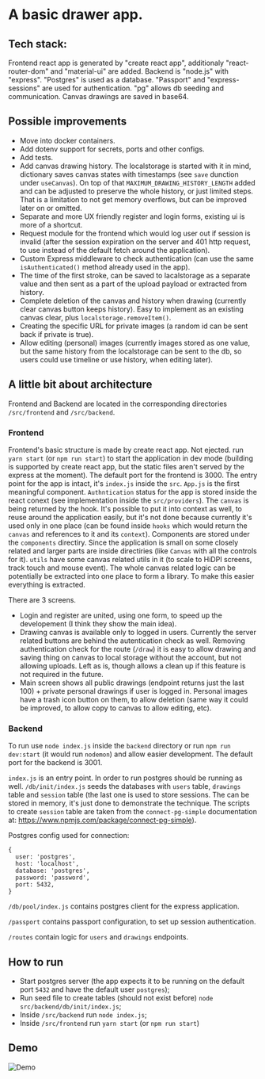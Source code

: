 # A basic drawer app.

## Tech stack:
Frontend react app is generated by "create react app", additionaly "react-router-dom" and "material-ui" are added. Backend is "node.js" with "express". "Postgres" is used as a database. "Passport" and "express-sessions" are used for authentication. "pg" allows db seeding and communication. Canvas drawings are saved in base64.

## Possible improvements
- Move into docker containers.
- Add dotenv support for secrets, ports and other configs.
- Add tests.
- Add canvas drawing history. The localstorage is started with it in mind, dictionary saves canvas states with timestamps (see `save` dunction under `useCanvas`). On top of that `MAXIMUM_DRAWING_HISTORY_LENGTH` added and can be adjusted to preserve the whole history, or just limited steps. That is a limitation to not get memory overflows, but can be improved later on or omitted.
- Separate and more UX friendly register and login forms, existing ui is more of a shortcut.
- Request module for the frontend which would log user out if session is invalid (after the session expiration on the server and 401 http request, to use instead of the default fetch around the application).
- Custom Express middleware to check authentication (can use the same `isAuthenticated()` method already used in the app).
- The time of the first stroke, can be saved to lacalstorage as a separate value and then sent as a part of the upload payload or extracted from history.
- Complete deletion of the canvas and history when drawing (currently clear canvas button keeps history). Easy to implement as an existing canvas clear, plus `localstorage.removeItem()`.
- Creating the specific URL for private images (a random id can be sent back if private is true).
- Allow editing (personal) images (currently images stored as one value, but the same history from the localstorage can be sent to the db, so users could use timeline or use history, when editing later).

## A little bit about architecture
Frontend and Backend are located in the corresponding directories `/src/frontend` and `/src/backend`.

### Frontend

Frontend's basic structure is made by create react app. Not ejected. run `yarn start` (or `npm run start`) to start the application in dev mode (building is supported by create react app, but the static files aren't served by the express at the moment). The default port for the frontend is 3000. The entry point for the app is intact, it's `index.js` inside the `src`. `App.js` is the first meaningful component. `Authntication` status for the app is stored inside the react conext (see implementation inside the `src/providers`). The `canvas` is being returned by the hook. It's possible to put it into context as well, to reuse around the application easily, but it's not done because currently it's used only in one place (can be found inside `hooks` which would return the `canvas` and references to it and its `context`). Components are stored under the `components` directiry. Since the application is small on some closely related and larger parts are inside directiries (like `Canvas` with all the controls for it). `utils` have some canvas related utils in it (to scale to HiDPI screens, track touch and mouse event). The whole canvas related logic can be potentially be extracted into one place to form a library. To make this easier everything is extracted.

There are 3 screens.
- Login and register are united, using one form, to speed up the developement (I think they show the main idea).
- Drawing canvas is available only to logged in users. Currently the server related buttons are behind the autentication check as well. Removing authentication check for the route (`/draw`) it is easy to allow drawing and saving thing on canvas to local storage without the account, but not allowing uploads. Left as is, though allows a clean up if this feature is not required in the future.
- Main screen shows all public drawings (endpoint returns just the last 100) + private personal drawings if user is logged in. Personal images have a trash icon button on them, to allow deletion (same way it could be improved, to allow copy to canvas to allow editing, etc).

### Backend

To run use `node index.js` inside the `backend` directory or run `npm run dev:start` (it would run `nodemon`) and allow easier development. The default port for the backend is 3001.

`index.js` is an entry point. In order to run postgres should be running as well. `/db/init/index.js` seeds the databases with `users` table, `drawings` table and `session` table (the last one is used to store sessions. The can be stored in memory, it's just done to demonstrate the technique. The scripts to create `session` table are taken from the `connect-pg-simple` documentation at: https://www.npmjs.com/package/connect-pg-simple).

Postgres config used for connection:
```
{
  user: 'postgres',
  host: 'localhost',
  database: 'postgres',
  password: 'password',
  port: 5432,
}
```

`/db/pool/index.js` contains postgres client for the express application.

`/passport` contains passport configuration, to set up session authentication.

`/routes` contain logic for `users` and `drawings` endpoints.

## How to run
- Start postgres server (the app expects it to be running on the default port `5432` and have the default user `postgres`);
- Run seed file to create tables (should not exist before) `node src/backend/db/init/index.js`;
- Inside `/src/backend` run `node index.js`;
- Inside `/src/frontend` run `yarn start` (or `npm run start`)

## Demo
![Demo](demo.gif)